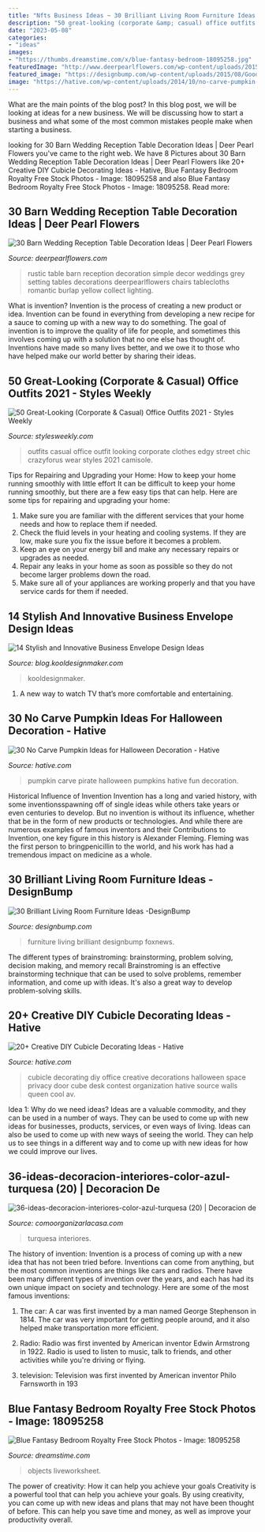 ```yaml
---
title: "Nfts Business Ideas ~ 30 Brilliant Living Room Furniture Ideas -designbump"
description: "50 great-looking (corporate &amp; casual) office outfits 2021"
date: "2023-05-08"
categories:
- "ideas"
images:
- "https://thumbs.dreamstime.com/x/blue-fantasy-bedroom-18095258.jpg"
featuredImage: "http://www.deerpearlflowers.com/wp-content/uploads/2015/04/Rustic-simple-barn-wedding-table-setting-decor.jpg"
featured_image: "https://designbump.com/wp-content/uploads/2015/08/Good-Interior-Design-and-Living-Room-Furniture-Design-Idea.jpg"
image: "https://hative.com/wp-content/uploads/2014/10/no-carve-pumpkin-ideas/29-pirate-pumpkin.jpg"
---
```



What are the main points of the blog post?
In this blog post, we will be looking at ideas for a new business. We will be discussing how to start a business and what some of the most common mistakes people make when starting a business.

	

		
looking for 30 Barn Wedding Reception Table Decoration Ideas | Deer Pearl Flowers you've came to the right web. We have 8 Pictures about 30 Barn Wedding Reception Table Decoration Ideas | Deer Pearl Flowers like 20+ Creative DIY Cubicle Decorating Ideas - Hative, Blue Fantasy Bedroom Royalty Free Stock Photos - Image: 18095258 and also Blue Fantasy Bedroom Royalty Free Stock Photos - Image: 18095258. Read more:
		
    
## 30 Barn Wedding Reception Table Decoration Ideas | Deer Pearl Flowers

<img loading=lazy src="http://www.deerpearlflowers.com/wp-content/uploads/2015/04/Rustic-simple-barn-wedding-table-setting-decor.jpg" onerror="this.onerror=null;this.src='https://tse3.mm.bing.net/th?id=OIP.zvQHz8sJ1uZJzOink_KOmQHaLG&amp;pid=15.1';" alt="30 Barn Wedding Reception Table Decoration Ideas | Deer Pearl Flowers">

_Source: deerpearlflowers.com_

>rustic table barn reception decoration simple decor weddings grey setting tables decorations deerpearlflowers chairs tablecloths romantic burlap yellow collect lighting. 

	

What is invention?
Invention is the process of creating a new product or idea. Invention can be found in everything from developing a new recipe for a sauce to coming up with a new way to do something. The goal of invention is to improve the quality of life for people, and sometimes this involves coming up with a solution that no one else has thought of. Inventions have made so many lives better, and we owe it to those who have helped make our world better by sharing their ideas.

    
## 50 Great-Looking (Corporate &amp; Casual) Office Outfits 2021 - Styles Weekly

<img loading=lazy src="https://stylesweekly.com/wp-content/uploads/2018/01/50-great-looking-corporate-and-casual-work-outfits-for-women-3.jpg" onerror="this.onerror=null;this.src='https://tse2.mm.bing.net/th?id=OIP.GWUu0sQfYy2UbHbc6T_5bAHaM_&amp;pid=15.1';" alt="50 Great-Looking (Corporate &amp; Casual) Office Outfits 2021 - Styles Weekly">

_Source: stylesweekly.com_

>outfits casual office outfit looking corporate clothes edgy street chic crazyforus wear styles 2021 camisole. 

	

Tips for Repairing and Upgrading your Home: How to keep your home running smoothly with little effort
It can be difficult to keep your home running smoothly, but there are a few easy tips that can help. Here are some tips for repairing and upgrading your home:
1. Make sure you are familiar with the different services that your home needs and how to replace them if needed.
2. Check the fluid levels in your heating and cooling systems. If they are low, make sure you fix the issue before it becomes a problem.
3. Keep an eye on your energy bill and make any necessary repairs or upgrades as needed.
4. Repair any leaks in your home as soon as possible so they do not become larger problems down the road.
5. Make sure all of your appliances are working properly and that you have service cards for them if needed.

    
## 14 Stylish And Innovative Business Envelope Design Ideas

<img loading=lazy src="https://blog.kooldesignmaker.com/wp-content/uploads/2013/04/envelope-design-251.jpg" onerror="this.onerror=null;this.src='https://tse4.mm.bing.net/th?id=OIP.1-zYQoPTWmsJpw8NyoYI9AHaDN&amp;pid=15.1';" alt="14 Stylish and Innovative Business Envelope Design Ideas">

_Source: blog.kooldesignmaker.com_

>kooldesignmaker. 

	

1. A new way to watch TV that’s more comfortable and entertaining.

    
## 30 No Carve Pumpkin Ideas For Halloween Decoration - Hative

<img loading=lazy src="https://hative.com/wp-content/uploads/2014/10/no-carve-pumpkin-ideas/29-pirate-pumpkin.jpg" onerror="this.onerror=null;this.src='https://tse4.mm.bing.net/th?id=OIP.3VoAgI_omVHJK9mxergSzwHaH0&amp;pid=15.1';" alt="30 No Carve Pumpkin Ideas for Halloween Decoration - Hative">

_Source: hative.com_

>pumpkin carve pirate halloween pumpkins hative fun decoration. 

	

Historical Influence of Invention
Invention has a long and varied history, with some inventionsspawning off of single ideas while others take years or even centuries to develop. But no invention is without its influence, whether that be in the form of new products or technologies. And while there are numerous examples of famous inventors and their Contributions to Invention, one key figure in this history is Alexander Fleming. Fleming was the first person to bringpenicillin to the world, and his work has had a tremendous impact on medicine as a whole.

    
## 30 Brilliant Living Room Furniture Ideas -DesignBump

<img loading=lazy src="https://designbump.com/wp-content/uploads/2015/08/Good-Interior-Design-and-Living-Room-Furniture-Design-Idea.jpg" onerror="this.onerror=null;this.src='https://tse4.mm.bing.net/th?id=OIP.kzupDcHm3fMyBUruLXj4pAHaDt&amp;pid=15.1';" alt="30 Brilliant Living Room Furniture Ideas -DesignBump">

_Source: designbump.com_

>furniture living brilliant designbump foxnews. 

	

The different types of brainstroming: brainstorming, problem solving, decision making, and memory recall
Brainstroming is an effective brainstorming technique that can be used to solve problems, remember information, and come up with ideas. It's also a great way to develop problem-solving skills.

    
## 20+ Creative DIY Cubicle Decorating Ideas - Hative

<img loading=lazy src="https://hative.com/wp-content/uploads/2014/06/cubicle-decorating-ideas/20-office-cubicle-decorating-ideas.jpg" onerror="this.onerror=null;this.src='https://tse2.mm.bing.net/th?id=OIP.EKOs4CpKpLtYMsyDkY9fvgHaHa&amp;pid=15.1';" alt="20+ Creative DIY Cubicle Decorating Ideas - Hative">

_Source: hative.com_

>cubicle decorating diy office creative decorations halloween space privacy door cube desk contest organization hative source walls queen cool av. 

	

Idea 1: Why do we need ideas?
Ideas are a valuable commodity, and they can be used in a number of ways. They can be used to come up with new ideas for businesses, products, services, or even ways of living. Ideas can also be used to come up with new ways of seeing the world. They can help us to see things in a different way and to come up with new ideas for how we could improve our lives.

    
## 36-ideas-decoracion-interiores-color-azul-turquesa (20) | Decoracion De

<img loading=lazy src="http://comoorganizarlacasa.com/wp-content/uploads/2017/04/36-ideas-decoracion-interiores-color-azul-turquesa-20.jpg" onerror="this.onerror=null;this.src='https://tse2.mm.bing.net/th?id=OIP.jvY_76EiT8mbJ6BzOCnNuwHaLU&amp;pid=15.1';" alt="36-ideas-decoracion-interiores-color-azul-turquesa (20) | Decoracion de">

_Source: comoorganizarlacasa.com_

>turquesa interiores. 

	

The history of invention:
Invention is a process of coming up with a new idea that has not been tried before. Inventions can come from anything, but the most common inventions are things like cars and radios. There have been many different types of invention over the years, and each has had its own unique impact on society and technology. Here are some of the most famous inventions:
1) The car: A car was first invented by a man named George Stephenson in 1814. The car was very important for getting people around, and it also helped make transportation more efficient.

2) Radio: Radio was first invented by American inventor Edwin Armstrong in 1922. Radio is used to listen to music, talk to friends, and other activities while you're driving or flying.

3) television: Television was first invented by American inventor Philo Farnsworth in 193
    
## Blue Fantasy Bedroom Royalty Free Stock Photos - Image: 18095258

<img loading=lazy src="https://thumbs.dreamstime.com/x/blue-fantasy-bedroom-18095258.jpg" onerror="this.onerror=null;this.src='https://tse4.mm.bing.net/th?id=OIP.WiyGKA_uaEAYFYfxJPF1ZAAAAA&amp;pid=15.1';" alt="Blue Fantasy Bedroom Royalty Free Stock Photos - Image: 18095258">

_Source: dreamstime.com_

>objects liveworksheet. 

	

The power of creativity: How it can help you achieve your goals
Creativity is a powerful tool that can help you achieve your goals. By using creativity, you can come up with new ideas and plans that may not have been thought of before. This can help you save time and money, as well as improve your productivity overall.


